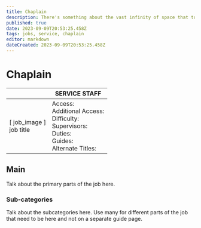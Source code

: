 ```yaml
---
title: Chaplain
description: There's something about the vast infinity of space that turns men to prayer. Especially if they get thrown into it without a space suit.
published: true
date: 2023-09-09T20:53:25.458Z
tags: jobs, service, chaplain
editor: markdown
dateCreated: 2023-09-09T20:53:25.458Z
---
```


# Chaplain

|                             | SERVICE STAFF                                                                                   |
|-----------------------------|----------------------------------------------------------------------------------------------|
| \[ job_image ]<br>job title | Access:<br>Additional Access:<br>Difficulty:<br>Supervisors:<br>Duties:<br>Guides:<br>Alternate Titles: |

## Main 
Talk about the primary parts of the job here.


### Sub-categories
Talk about the subcategories here. Use many for different parts of the job that need to be here and not on a separate guide page.